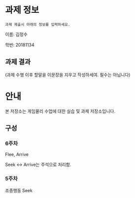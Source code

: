 # 과제 정보

    과제 제출시 아래의 정보를 입력하세요.

이름: 김정수

학번: 20181134

## 과제 결과

(과제 수행 이후 할말을 이문장을 지우고 작성하세여. 필수는 아닙니다)

# 안내

본 저장소는 게임물리 수업에 대한 실습 및 과제 저장소입니다.

## 구성

### 6주차

Flee, Arrive

Seek <-> Arrive는 주석으로 처리함.

### 5주차

조종행동 Seek
